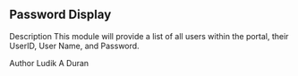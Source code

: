 ﻿Password Display
-----------------------

Description
	This module will provide a list of all users within the portal, their UserID, User Name, and Password. 

Author
	Ludik A Duran